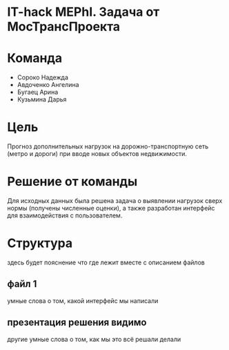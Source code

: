 # IT-hack MEPhI. Задача от МосТрансПроекта

# Команда
- Сороко Надежда
- Авдоченко Ангелина
- Бугаец Арина
- Кузьмина Дарья

# Цель
Прогноз дополнительных нагрузок на дорожно-транспортную сеть (метро и дороги) при вводе новых объектов недвижимости. 

# Решение от команды
Для исходных данных была решена задача о выявлении нагрузок сверх нормы (получены численные оценки), а также разработан интерфейс для взаимодействия с пользователем.

# Структура
здесь будет пояснение что где лежит вместе с описанием файлов
## файл 1
умные слова о том, какой интерфейс мы написали
## презентация решения видимо
другие умные слова о том, как мы это всё решали делали 
